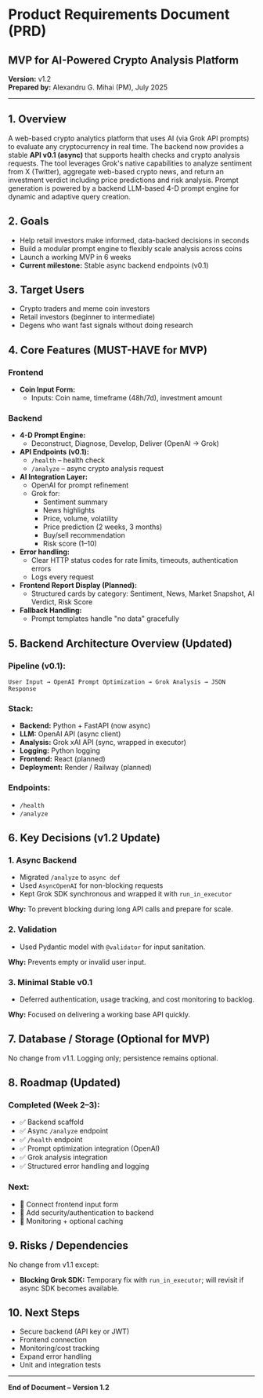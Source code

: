 # Product Requirements Document (PRD)
## MVP for AI-Powered Crypto Analysis Platform

**Version:** v1.2  
**Prepared by:** Alexandru G. Mihai (PM), July 2025

---

## 1. Overview

A web-based crypto analytics platform that uses AI (via Grok API prompts) to evaluate any cryptocurrency in real time. The backend now provides a stable **API v0.1 (async)** that supports health checks and crypto analysis requests. The tool leverages Grok's native capabilities to analyze sentiment from X (Twitter), aggregate web-based crypto news, and return an investment verdict including price predictions and risk analysis. Prompt generation is powered by a backend LLM-based 4-D prompt engine for dynamic and adaptive query creation.

## 2. Goals

- Help retail investors make informed, data-backed decisions in seconds
- Build a modular prompt engine to flexibly scale analysis across coins
- Launch a working MVP in 6 weeks
- **Current milestone:** Stable async backend endpoints (v0.1)

## 3. Target Users

- Crypto traders and meme coin investors
- Retail investors (beginner to intermediate)
- Degens who want fast signals without doing research

## 4. Core Features (MUST-HAVE for MVP)

### Frontend
- **Coin Input Form:**
  - Inputs: Coin name, timeframe (48h/7d), investment amount

### Backend
- **4-D Prompt Engine:**
  - Deconstruct, Diagnose, Develop, Deliver (OpenAI → Grok)
- **API Endpoints (v0.1):**
  - `/health` – health check
  - `/analyze` – async crypto analysis request
- **AI Integration Layer:**
  - OpenAI for prompt refinement
  - Grok for:
    - Sentiment summary
    - News highlights
    - Price, volume, volatility
    - Price prediction (2 weeks, 3 months)
    - Buy/sell recommendation
    - Risk score (1–10)
- **Error handling:**
  - Clear HTTP status codes for rate limits, timeouts, authentication errors
  - Logs every request
- **Frontend Report Display (Planned):**
  - Structured cards by category: Sentiment, News, Market Snapshot, AI Verdict, Risk Score
- **Fallback Handling:**
  - Prompt templates handle "no data" gracefully

## 5. Backend Architecture Overview (Updated)

### Pipeline (v0.1):
```
User Input → OpenAI Prompt Optimization → Grok Analysis → JSON Response
```

### Stack:
- **Backend:** Python + FastAPI (now async)
- **LLM:** OpenAI API (async client)
- **Analysis:** Grok xAI API (sync, wrapped in executor)
- **Logging:** Python logging
- **Frontend:** React (planned)
- **Deployment:** Render / Railway (planned)

### Endpoints:
- `/health`
- `/analyze`

## 6. Key Decisions (v1.2 Update)

### 1. Async Backend
- Migrated `/analyze` to `async def`
- Used `AsyncOpenAI` for non-blocking requests
- Kept Grok SDK synchronous and wrapped it with `run_in_executor`

**Why:** To prevent blocking during long API calls and prepare for scale.

### 2. Validation
- Used Pydantic model with `@validator` for input sanitation.

**Why:** Prevents empty or invalid user input.

### 3. Minimal Stable v0.1
- Deferred authentication, usage tracking, and cost monitoring to backlog.

**Why:** Focused on delivering a working base API quickly.

## 7. Database / Storage (Optional for MVP)

No change from v1.1. Logging only; persistence remains optional.

## 8. Roadmap (Updated)

### Completed (Week 2–3):
- ✅ Backend scaffold
- ✅ Async `/analyze` endpoint
- ✅ `/health` endpoint
- ✅ Prompt optimization integration (OpenAI)
- ✅ Grok analysis integration
- ✅ Structured error handling and logging

### Next:
- 🔄 Connect frontend input form
- 🔄 Add security/authentication to backend
- 🔄 Monitoring + optional caching

## 9. Risks / Dependencies

No change from v1.1 except:
- **Blocking Grok SDK:** Temporary fix with `run_in_executor`; will revisit if async SDK becomes available.

## 10. Next Steps

- Secure backend (API key or JWT)
- Frontend connection
- Monitoring/cost tracking
- Expand error handling
- Unit and integration tests

---

**End of Document – Version 1.2**

